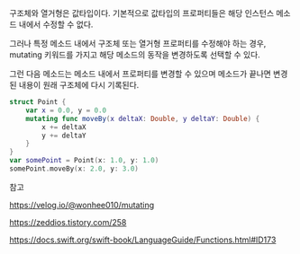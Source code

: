 구조체와 열거형은 값타입이다. 기본적으로 값타입의 프로퍼티들은 해당 인스턴스 메소드 내에서 수정할 수 없다. 

그러나 특정 메소드 내에서 구조체 또는 열거형 프로퍼티를 수정해야 하는 경우, mutating 키워드를 가지고 해당 메소드의 동작을 변경하도록 선택할 수 있다. 

그런 다음 메소드는 메소드 내에서 프로퍼티를 변경할 수 있으며 메소드가 끝나면 변경된 내용이 원래 구조체에 다시 기록된다. 

```swift
struct Point {
    var x = 0.0, y = 0.0
    mutating func moveBy(x deltaX: Double, y deltaY: Double) {
        x += deltaX
        y += deltaY
    }
}
var somePoint = Point(x: 1.0, y: 1.0)
somePoint.moveBy(x: 2.0, y: 3.0)
```







참고

https://velog.io/@wonhee010/mutating

https://zeddios.tistory.com/258

https://docs.swift.org/swift-book/LanguageGuide/Functions.html#ID173